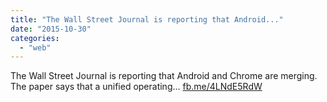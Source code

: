 ```yaml
---
title: "The Wall Street Journal is reporting that Android..."
date: "2015-10-30"
categories: 
  - "web"
---
```


The Wall Street Journal is reporting that Android and Chrome are merging. The paper says that a unified operating... [fb.me/4LNdE5RdW](http://fb.me/4LNdE5RdW)
